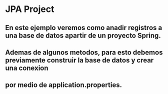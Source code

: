 # JPA Project

## En este ejemplo veremos como anadir registros a una base de datos apartir de un proyecto Spring.
## Ademas de algunos metodos, para esto debemos previamente construir la base de datos y crear una conexion 
## por medio de application.properties.